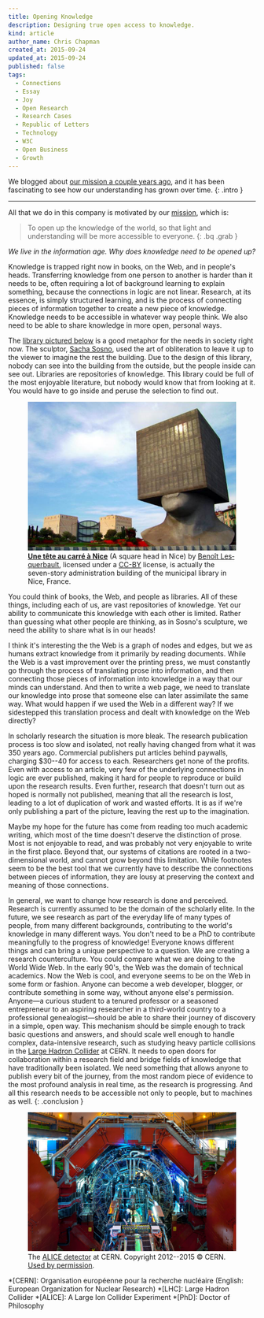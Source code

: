 ```yaml
---
title: Opening Knowledge
description: Designing true open access to knowledge.
kind: article
author_name: Chris Chapman
created_at: 2015-09-24
updated_at: 2015-09-24
published: false
tags:
  - Connections
  - Essay
  - Joy
  - Open Research
  - Research Cases
  - Republic of Letters
  - Technology
  - W3C
  - Open Business
  - Growth
---
```


We blogged about [our mission a couple years ago], and it has been fascinating
to see how our understanding has grown over time.
{: .intro }

---

All that we do in this company is motivated by our [mission], which is:

> To open up the knowledge of the world, so that light and understanding will
> be more accessible to everyone.
{: .bq .grab }

_We live in the information age. Why does knowledge need to be opened up?_

Knowledge is trapped right now in books, on the Web, and in people's heads.
Transferring knowledge from one person to another is harder than it needs to
be, often requiring a lot of background learning to explain something, because
the connections in logic are not linear. Research, at its essence, is simply
structured learning, and is the process of connecting pieces of information
together to create a new piece of knowledge. Knowledge needs to be accessible
in whatever way people think. We also need to be able to share knowledge in
more open, personal ways.

The <a href="#fig:squarehead">library pictured below</a> is a good metaphor for
the needs in society right now. The sculptor, <a
href="https://en.wikipedia.org/wiki/Sacha_Sosno">Sacha Sosno</a>, used the art
of obliteration to leave it up to the viewer to imagine the rest the building.
Due to the design of this library, nobody can see into the building from the
outside, but the people inside can see out. Libraries are repositories of
knowledge. This library could be full of the most enjoyable literature, but
nobody would know that from looking at it. You would have to go inside and
peruse the selection to find out.

<figure id="fig:squarehead" class="img" property="schema:image" resource="#squarehead" typeof="schema:ImageObject">
  <img property="schema:contentUrl" src="square_head.jpg" class="static" alt="Tête carrée, or Square Head, a library in Nice, France" />
  <figcaption class="small"><a href="https://www.flickr.com/photos/14382098@N03/4300141401/" lang="fr" title="Une tête au carré à Nice on Flickr"><b>Une tête au carré à Nice</b></a> (A square head in Nice) by <a lang="fr" property="cc:attributionName" rel="cc:attributionURL" href="https://www.flickr.com/photos/14382098@N03/">Benoît Lesquerbault</a>, licensed under a <a rel="cc:license" href="https://creativecommons.org/licenses/by/2.0/"><abbr title="Creative Commons Attribution 2.0 Generic">CC-BY</abbr></a> license, is actually the seven-story administration building of the municipal library in Nice, France. <span class="icon-cc"></span><span class="icon-cc-by"></span></figcaption>
</figure>

<!--MORE-->

You could think of books, the Web, and people as libraries. All of these
things, including each of us, are vast repositories of knowledge. Yet our
ability to communicate this knowledge with each other is limited. Rather than
guessing what other people are thinking, as in Sosno's sculpture, we need the
ability to share what is in our heads!

I think it's interesting the the Web is a graph of nodes and edges, but we as
humans extract knowledge from it primarily by reading documents. While the Web
is a vast improvement over the printing press, we must constantly go through
the process of translating prose into information, and then connecting those
pieces of information into knowledge in a way that our minds can understand.
And then to write a web page, we need to translate our knowledge into prose
that someone else can later assimilate the same way. What would happen if we
used the Web in a different way? If we sidestepped this translation process and
dealt with knowledge on the Web directly?

In scholarly research the situation is more bleak. The research publication
process is too slow and isolated, not really having changed from what it was
<span class="oldstyle">350</span> years ago. Commercial publishers put articles
behind paywalls, charging <span class="oldstyle">$30--40</span> for access to
each. Researchers get none of the profits.  Even with access to an article,
very few of the underlying connections in logic are ever published, making it
hard for people to reproduce or build upon the research results. Even further,
research that doesn't turn out as hoped is normally not published, meaning that
all the research is lost, leading to a lot of duplication of work and wasted
efforts. It is as if we're only publishing a part of the picture, leaving the
rest up to the imagination.

Maybe my hope for the future has come from reading too much academic writing,
which most of the time doesn't deserve the distinction of prose. Most is not
enjoyable to read, and was probably not very enjoyable to write in the first
place. Beyond that, our systems of citations are rooted in a two-dimensional
world, and cannot grow beyond this limitation. While footnotes seem to be the
best tool that we currently have to describe the connections between pieces of
information, they are lousy at preserving the context and meaning of those
connections.

In general, we want to change how research is done and perceived. Research is
currently assumed to be the domain of the scholarly elite. In the future, we
see research as part of the everyday life of many types of people, from many
different backgrounds, contributing to the world's knowledge in many different
ways. You don't need to be a PhD to contribute meaningfully to the progress of
knowledge! Everyone knows different things and can bring a unique perspective
to a question. We are creating a research counterculture. You could compare
what we are doing to the World Wide Web. In the early <span
class="oldstyle">90</span>'s, the Web was the domain of technical academics.
Now the Web is cool, and everyone seems to be on the Web in some form or
fashion. Anyone can become a web developer, blogger, or contribute something in
some way, without anyone else's permission. Anyone—a curious student to a
tenured professor or a seasoned entrepreneur to an aspiring researcher in a
third-world country to a professional genealogist—should be able to share their
journey of discovery in a simple, open way. This mechanism should be simple
enough to track basic questions and answers, and should scale well enough to
handle complex, data-intensive research, such as studying heavy particle
collisions in the <a href="#fig:alice">Large Hadron Collider</a> at CERN. It
needs to open doors for collaboration within a research field and bridge fields
of knowledge that have traditionally been isolated. We need something that
allows anyone to publish every bit of the journey, from the most random piece
of evidence to the most profound analysis in real time, as the research is
progressing. And all this research needs to be accessible not only to people,
but to machines as well.
{: .conclusion }

<figure id="fig:alice" class="img" property="schema:image" resource="#alice" typeof="schema:ImageObject">
  <a href="LRsaba_CERN_0212_00676.jpg" title="Click for maximum coolness"><img property="schema:contentUrl" src="LHR_alice.jpg" class="static" alt="ALICE detector at the Large Hadron Collider" /></a>
  <figcaption class="small">The <a href="http://cds.cern.ch/record/1436153"><abbr>ALICE</abbr> detector</a> at CERN. Copyright <span class="oldstyle">2012--2015 ©</span> CERN. <a href="http://copyright.cern.ch">Used by permission</a>.</figcaption>
</figure>

[mission]: </company/#sec:mission> "Pentandra → Our Mission"
[our mission a couple years ago]: </blog/a-more-focused-mission/> "Pentandra → A More Focused Mission"
*[CERN]: Organisation européenne pour la recherche nucléaire (English: European Organization for Nuclear Research)
*[LHC]: Large Hadron Collider
*[ALICE]: A Large Ion Collider Experiment
*[PhD]: Doctor of Philosophy
